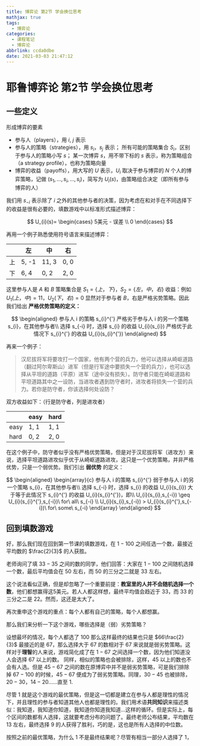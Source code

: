 ```yaml
---
title: 博弈论 第2节 学会换位思考
mathjax: true
tags:
  - 博弈论
categories:
  - 课程笔记
  - 博弈论
abbrlink: ccda0dbe
date: 2021-03-03 21:47:12
---
```


# 耶鲁博弈论 第2节 学会换位思考

<!-- more -->

## 一些定义

形成博弈的要素

- 参与人（players），用 $i$, $j$ 表示
- 参与人的策略（strategies），用 $s_{i}$，$s_{j}$ 表示；
所有可能的策略集合 $S_{i}$，区别于参与人的策略小写 $s$；
某一次博弈 $s$，用不带下标的 $s$ 表示，称为策略组合（a strategy profile），也称为策略向量
- 博弈的收益（payoffs），用大写的 $U$ 表示，$U_{i}$ 取决于参与博弈的 $N$ 个人的博弈策略，记做 $(s_{1},...,s_{i},...,s_{i})$，简写为 $U_{i}(s)$，由策略组合决定（即所有参与博弈的人）
<!-- more -->
我们用 $s_{-i}$ 表示除了 $i$ 之外的其他参与者的决策，因为考虑在和对手在不同选择下的收益是很有必要的，填数游戏中以标准形式描述博弈：

$$
U_{i}(s)=
\begin{cases}
    5美元 - 误差 \\
    0
\end{cases}
$$

再用一个例子熟悉使用符号语言来描述博弈：

| |左|中|右|
|----|----|---|-----|
|上|5, -1|11, 3|0, 0|
|下|6, 4|0, 2|2, 0|

这里参与人是 $A$ 和 $B$
策略集合是 $S_{1}=\{上，下\}$，$S_{2}=\{左，中，右\}$
收益：例如 $U_{1}(上，中)=11$，$U_{2}(下，右)=0$
显然对于参与者 $B$，右是严格劣势策略。因此我们给出 **严格优势策略的定义：**

$$
\begin{aligned}
参与人 i 的策略 s_{i}^{'} 严格劣于参与人 i 的另一个策略 s_{i}，在其他参与者\\ 选择 s_{-i} 时，选择 s_{i} 的收益 U_{i}(s_{i}) 严格优于此情况下 s_{i}^{'} 的收益 U_{i}(s_{i}^{'})
\end{aligned}
$$

再来一个例子：
>汉尼拔将军将要攻打一个国家，他有两个营的兵力，他可以选择从崎岖道路（翻过阿尔卑斯山）进军（但是行军途中要损失一个营的兵力），也可以选择从平坦的道路（平原）进军（途中没有损失）。防守者只能在崎岖道路和平坦道路其中之一设防，当进攻者遇到防守者时，进攻者将损失一个营的兵力。若你是防守者，你该选择何处设防？

双方收益如下：（行是防守者，列是进攻者）

| |easy|hard|
|----|----|---|
|easy|1, 1|1, 1|
|hard|0, 2|2, 0|

在这个例子中，防守者似乎没有严格优势策略，但是对于汉尼拔将军（进攻方）来说，选择平坦道路进攻似乎优于从崎岖道路进攻，这只是一个优势策略，并非严格优势，只是一个弱优势。我们引出 **弱优势** 的定义：

$$
\begin{aligned}
\begin{array}{c}
参与人 i 的策略 s_{i}^{'} 弱于参与人 i 的另一个策略 s_{i}，在其他参与者\\
选择 s_{-i} 时，选择 s_{i} 的收益 U_{i}(s_{i}) 大于等于此情况下 s_{i}^{'} 的收益 U_{i}(s_{i}^{'})，即\\
U_{i}(s_{i},s_{-i}) \geq U_{i}(s_{i}^{'},s_{-i})\ for\ all\ s_{-i} \\
U_{i}(s_{i},s_{-i}) > U_{i}(s_{i}^{'},s_{-i})\ for\ some\ s_{-i}
\end{array}
\end{aligned}
$$
<!-- hspace{2cm} -->

## 回到填数游戏

好，那么我们现在回到第一节课的填数游戏，在 $1-100$ 之间任选一个数，最接近平均数的 $\frac{2}{3}$ 的人获胜。

老师询问了填 $33-35$ 之间的数的同学，他们回答：大家在 $1-100$ 之间随机选择一个数，最后平均值会在 $50$ 左右，而 $50$ 的三分之二就是 $33$ 左右。

这个说法看似正确，但是却忽略了一个重要前提：**教室里的人并不会随机选择一个数**，他们都想赢得这5美元。若人人都这样想，最终平均值会趋近于 $33$，而 $33$ 的三分之二是 $22$。然而，这还是太大了。

再次重申这个游戏的重点：每个人都有自己的策略，每个人都想赢。

那么我们来分析一下这个游戏，哪些选择是（弱）劣势策略？

设想最坏的情况，每个人都选了 $100$ 那么这样最终的结果也只是 $66\frac{2}{3}$ 最接近的是 $67$，那么选择大于 $67$ 的数相对于 $67$ 来说就是弱劣势策略。这样对于**理智**的人来说，游戏简化成了在 $1-67$ 之间选择一个数，因为他们知道没人会选择 $67$ 以上的数。
同样，相似的策略也会被排除，这样，$45$ 以上的数也不会有人选。但是 $45-67$ 之间的数在原博弈中并不是弱劣势策略，可是我们排除掉 $67-100$ 的时候，$45-67$ 便成为了弱劣势策略。同理，$30-45$ 也被排除，$20-30$，$14-20$......直至 $1$.

尽管 $1$ 就是这个游戏的最优策略，但是这一切都是建立在参与人都是理性的情况下，并且理性的参与者知道其他人也都是理性的。我们用术语**共同知识**来描述类似：我知道，我知道你知道，我知道你知道我知道...这样的循环。但是实际上，每个区间的数都有人选择，这就要考虑分布的问题了。最终老师公布结果，平均数在 $13$ 左右，最终选择 $9$ 的人获得了胜利，巧的是，这也是所有人选择的中位数。

按照之前的最优策略，为什么 $1$ 不是最终结果呢？尽管有相当一部分人选择了 $1$，
